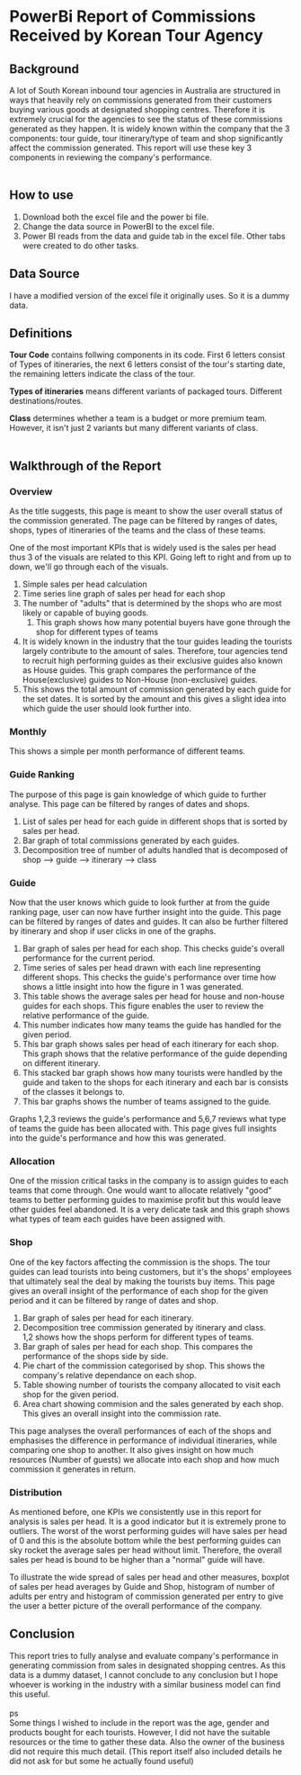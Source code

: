 # PowerBi Report of Commissions Received by Korean Tour Agency

## Background

A lot of South Korean inbound tour agencies in Australia are structured in ways that heavily rely on commissions generated from their customers buying various goods at designated shopping centres. Therefore it is extremely crucial for the agencies to see the status of these commissions generated as they happen. It is widely known within the company that the 3 components: tour guide, tour itinerary/type of team and shop significantly affect the commission generated. This report will use these key 3 components in reviewing the company's performance.<br>
<br>

## How to use

1. Download both the excel file and the power bi file.
2. Change the data source in PowerBI to the excel file.
3. Power BI reads from the data and guide tab in the excel file. Other tabs were created to do other tasks.  

[Demo link]:https://www.novypro.com/project/korean-tour-agency-commission-analysis

## Data Source

I have a modified version of the excel file it originally uses. So it is a dummy data. <br>

## Definitions

**Tour Code** contains follwing components in its code. First 6 letters consist of Types of itineraries, the next 6 letters consist of the tour's starting date, the remaining letters indicate the class of the tour.<br>

**Types of itineraries** means different variants of packaged tours. Different destinations/routes. <br> 

**Class** determines whether a team is a budget or more premium team. However, it isn't just 2 variants but many different variants of class.  <br>
<br>

## Walkthrough of the Report

### Overview

As the title suggests, this page is meant to show the user overall status of the commission generated. The page can be filtered by ranges of dates, shops, types of itineraries of the teams and the class of these teams. <br>


One of the most important KPIs that is widely used is the sales per head thus 3 of the visuals are related to this KPI. Going left to right and from up to down, we'll go through each of the visuals.

1. Simple sales per head calculation
2. Time series line graph of sales per head for each shop
3. The number of "adults" that is determined by the shops who are most likely or capable of buying goods. 
   1. This graph shows how many potential buyers have gone through the shop for different types of teams
4. It is widely known in the industry that the tour guides leading the tourists largely contribute to the amount of sales. Therefore, tour agencies tend to recruit high performing guides as their exclusive guides also known as House guides. This graph compares the performance of the House(exclusive) guides to Non-House (non-exclusive) guides.
5. This shows the total amount of commission generated by each guide for the set dates. It is sorted by the amount and this gives a slight idea into which guide the user should look further into.<br>

### Monthly

This shows a simple per month performance of different teams. 

### Guide Ranking

The purpose of this page is gain knowledge of which guide to further analyse. This page can be filtered by ranges of dates and shops. 

1. List of sales per head for each guide in different shops that is sorted by sales per head. 
2. Bar graph of total commissions generated by each guides.
3. Decomposition tree of number of adults handled that is decomposed of shop --> guide --> itinerary --> class<br>

### Guide

Now that the user knows which guide to look further at from the guide ranking page, user can now have further insight into the guide. This page can be filtered by ranges of dates and guides. It can also be further filtered by itinerary and shop if user clicks in one of the graphs. 

1. Bar graph of sales per head for each shop. This checks guide's overall performance for the current period. 
2. Time series of sales per head drawn with each line representing different shops. This checks the guide's performance over time how shows a little insight into how the figure in 1 was generated. 
3.  This table shows the average sales per head for house and non-house guides for each shops. This figure enables the user to review the relative performance of the guide.
4.  This number indicates how many teams the guide has handled for the given period. 
5.  This bar graph shows sales per head of each itinerary for each shop. This graph shows that the relative performance of the guide depending on different itinerary. 
6.  This stacked bar graph shows how many tourists were handled by the guide and taken to the shops for each itinerary and each bar is consists of the classes it belongs to. 
7.  This bar graphs shows the number of teams assigned to the guide.

Graphs 1,2,3 reviews the guide's performance and 5,6,7 reviews what type of teams the guide has been allocated with. This page gives full insights into the guide's performance and how this was generated.<br>

### Allocation

One of the mission critical tasks in the company is to assign guides to each teams that come through. One would want to allocate relatively "good" teams to better performing guides to maximise profit but this would leave other guides feel abandoned. 
It is a very delicate task and this graph shows what types of team each guides have been assigned with. 

### Shop

One of the key factors affecting the commission is the shops. The tour guides can lead tourists into being customers, but it's the shops' employees that ultimately seal the deal by making the tourists buy items.
This page gives an overall insight of the performance of each shop for the given period and it can be filtered by range of dates and shop. 

1. Bar graph of sales per head for each itinerary. 
2. Decomposition tree commission generated by itinerary and class.
<br>1,2 shows how the shops perform for different types of teams.<br>
3. Bar graph of sales per head for each shop. This compares the performance of the shops side by side.
4. Pie chart of the commission categorised by shop. This shows the company's relative dependance on each shop.
5. Table showing number of tourists the company allocated to visit each shop for the given period. 
6. Area chart showing commision and the sales generated by each shop. This gives an overall insight into the commission rate. 

This page analyses the overall performances of each of the shops and emphasises the difference in performance of individual itineraries, while comparing one shop to another. It also gives insight on how much resources (Number of guests) we allocate into each shop and how much commission it generates in return. 

### Distribution

As mentioned before, one KPIs we consistently use in this report for analysis is sales per head. It is a good indicator but it is extremely prone to outliers. The worst of the worst performing guides will have sales per head of 0 and this is the absolute bottom while the best performing guides can sky rocket the average sales per head without limit. Therefore, the overall sales per head is bound to be higher than a "normal" guide will have. <br>

To illustrate the wide spread of sales per head and other measures, boxplot of sales per head averages by Guide and Shop, histogram of number of adults per entry and histogram of commission generated per entry to give the user a better picture of the overall performance of the company. 

## Conclusion

This report tries to fully analyse and evaluate company's performance in generating commission from sales in designated shopping centres. As this data is a dummy dataset, I cannot conclude to any conclusion but I hope whoever is working in the industry with a similar business model can find this useful. <br>
<br>
ps <br>
Some things I wished to include in the report was the age, gender and products bought for each tourists. However, I did not have the suitable resources or the time to gather these data. Also the owner of the business did not require this much detail. (This report itself also included details he did not ask for but some he actually found useful)


